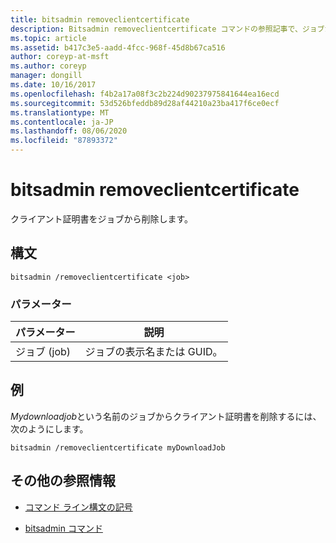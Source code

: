 ```yaml
---
title: bitsadmin removeclientcertificate
description: Bitsadmin removeclientcertificate コマンドの参照記事で、ジョブからクライアント証明書を削除します。
ms.topic: article
ms.assetid: b417c3e5-aadd-4fcc-968f-45d8b67ca516
author: coreyp-at-msft
ms.author: coreyp
manager: dongill
ms.date: 10/16/2017
ms.openlocfilehash: f4b2a17a08f3c2b224d90237975841644ea16ecd
ms.sourcegitcommit: 53d526bfeddb89d28af44210a23ba417f6ce0ecf
ms.translationtype: MT
ms.contentlocale: ja-JP
ms.lasthandoff: 08/06/2020
ms.locfileid: "87893372"
---
```

# <a name="bitsadmin-removeclientcertificate"></a>bitsadmin removeclientcertificate

クライアント証明書をジョブから削除します。

## <a name="syntax"></a>構文

```
bitsadmin /removeclientcertificate <job>
```

### <a name="parameters"></a>パラメーター

| パラメーター | 説明 |
| -------------- | -------------- |
| ジョブ (job) | ジョブの表示名または GUID。 |

## <a name="examples"></a>例

*Mydownloadjob*という名前のジョブからクライアント証明書を削除するには、次のようにします。

```
bitsadmin /removeclientcertificate myDownloadJob
```

## <a name="additional-references"></a>その他の参照情報

- [コマンド ライン構文の記号](command-line-syntax-key.md)

- [bitsadmin コマンド](bitsadmin.md)
